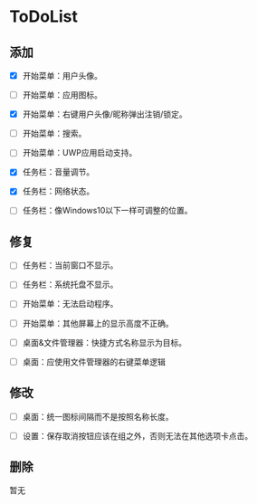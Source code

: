 # ToDoList

## 添加

- [x] 开始菜单：用户头像。

- [ ] 开始菜单：应用图标。

- [x] 开始菜单：右键用户头像/昵称弹出注销/锁定。

- [ ] 开始菜单：搜索。

- [ ] 开始菜单：UWP应用启动支持。

- [x] 任务栏：音量调节。

- [x] 任务栏：网络状态。

- [ ] 任务栏：像Windows10以下一样可调整的位置。

## 修复

- [ ] 任务栏：当前窗口不显示。

- [ ] 任务栏：系统托盘不显示。

- [ ] 开始菜单：无法启动程序。

- [ ] 开始菜单：其他屏幕上的显示高度不正确。

- [ ] 桌面&文件管理器：快捷方式名称显示为目标。

- [ ] 桌面：应使用文件管理器的右键菜单逻辑

## 修改

- [ ] 桌面：统一图标间隔而不是按照名称长度。

- [ ] 设置：保存取消按钮应该在组之外，否则无法在其他选项卡点击。

## 删除

暂无